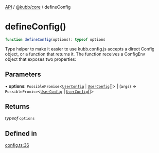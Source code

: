 [API](../../../packages.md) / [@kubb/core](../index.md) / defineConfig

# defineConfig()

```ts
function defineConfig(options): typeof options
```

Type helper to make it easier to use kubb.config.js
accepts a direct Config object, or a function that returns it.
The function receives a ConfigEnv object that exposes two properties:

## Parameters

• **options**: `PossiblePromise`\<[`UserConfig`](../type-aliases/UserConfig.md) \| [`UserConfig`](../type-aliases/UserConfig.md)[]\> \| (`args`) => `PossiblePromise`\<[`UserConfig`](../type-aliases/UserConfig.md) \| [`UserConfig`](../type-aliases/UserConfig.md)[]\>

## Returns

*typeof* `options`

## Defined in

[config.ts:36](https://github.com/kubb-project/kubb/blob/dcebbafbee668a7722775212bce85eec29e39573/packages/core/src/config.ts#L36)

